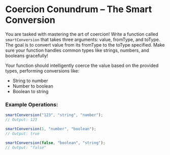 # Coercion Conundrum – The Smart Conversion

You are tasked with mastering the art of coercion! Write a function called `smartConversion` that takes three arguments: value, fromType, and toType. The goal is to convert value from its fromType to the toType specified. Make sure your function handles common types like strings, numbers, and booleans gracefully!

Your function should intelligently coerce the value based on the provided types, performing conversions like:

- String to number
- Number to boolean
- Boolean to string

### Example Operations:

```js
smartConversion("123", "string", "number");
// Output: 123

smartConversion(1, "number", "boolean");
// Output: true

smartConversion(false, "boolean", "string");
// Output: "false"
```

